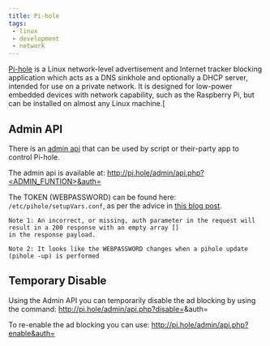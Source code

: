 ```yaml
---
title: Pi-hole
tags:
 - linux
 - development
 - network
---
```


[Pi-hole](https://pi-hole.net/) is a Linux network-level advertisement and Internet tracker blocking application which acts as a DNS sinkhole and optionally a DHCP server, intended for use on a private network. 
It is designed for low-power embedded devices with network capability, such as the Raspberry Pi, but can be installed on almost any Linux machine.[
<!--more-->

## Admin API

There is an [admin api](https://discourse.pi-hole.net/t/pi-hole-api/1863) that can be used by script or their-party app to control Pi-hole.

The admin api is available at: http://pi.hole/admin/api.php?<ADMIN_FUNTION>&auth=<TOKEN>

The TOKEN (WEBPASSWORD) can be found here: `/etc/pihole/setupVars.conf`, as per the advice in [this blog post](https://pi-hole.net/blog/2022/11/17/upcoming-changes-authentication-for-more-api-endpoints-required/#page-content).

    Note 1: An incorrect, or missing, auth parameter in the request will result in a 200 response with an empty array [] 
    in the response payload.

    Note 2: It looks like the WEBPASSWORD changes when a pihole update (pihole -up) is performed

## Temporary Disable

Using the Admin API you can temporarily disable the ad blocking by using the command:
http://pi.hole/admin/api.php?disable=<SECONDS>&auth=<TOKEN>

To re-enable the ad blocking you can use:
http://pi.hole/admin/api.php?enable&auth=<TOKEN>
